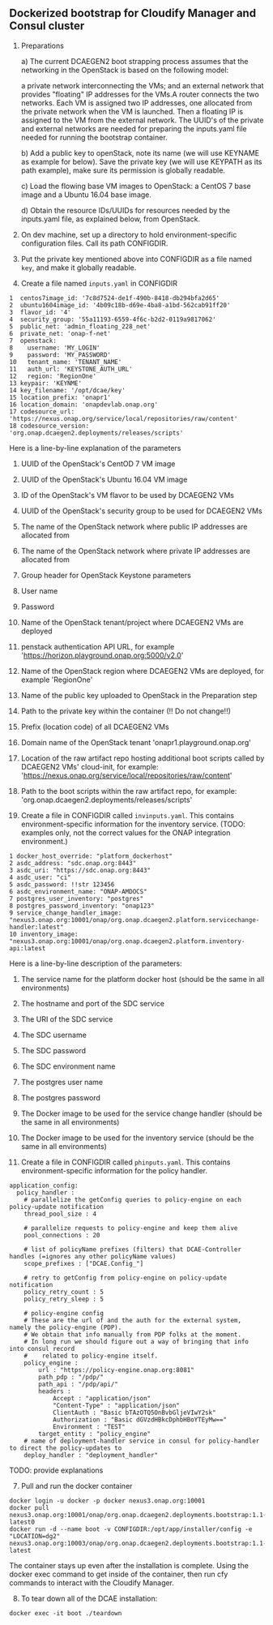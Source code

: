 ## Dockerized bootstrap for Cloudify Manager and Consul cluster
1. Preparations

     a) The current DCAEGEN2 boot strapping process assumes that the networking in the OpenStack is based on the following model:

      a private network interconnecting the VMs; and an external network that provides "floating" IP addresses for the VMs.A router connects the two networks.  Each VM is assigned two IP addresses, one allocated from the private network when the VM is launched.
Then a floating IP is assigned to the VM from the external network. The UUID's of the private and external networks are needed for preparing the inputs.yaml file needed for running the bootstrap container.

   b) Add a public key to openStack, note its name (we will use KEYNAME as example for below).  Save the private key (we will use KEYPATH as its path example), make sure its permission is globally readable.

    c) Load the flowing base VM images to OpenStack:  a CentOS 7 base image and a Ubuntu 16.04 base image.

    d) Obtain the resource IDs/UUIDs for resources needed by the inputs.yaml file, as explained below, from OpenStack.

2. On dev machine, set up a directory to hold environment-specific configuration files. Call its path CONFIGDIR.

3. Put the private key mentioned above into CONFIGDIR as a file named `key`, and make it globally readable.
4. Create a file named `inputs.yaml` in CONFIGDIR

```
1  centos7image_id: '7c8d7524-de1f-490b-8418-db294bfa2d65'
2  ubuntu1604image_id: '4b09c18b-d69e-4ba8-a1bd-562cab91ff20'
3  flavor_id: '4'
4  security_group: '55a11193-6559-4f6c-b2d2-0119a9817062'
5  public_net: 'admin_floating_228_net'
6  private_net: 'onap-f-net'
7  openstack:
8    username: 'MY_LOGIN'
9    password: 'MY_PASSWORD'
10   tenant_name: 'TENANT_NAME'
11   auth_url: 'KEYSTONE_AUTH_URL'
12   region: 'RegionOne'
13 keypair: 'KEYNME'
14 key_filename: '/opt/dcae/key'
15 location_prefix: 'onapr1'
16 location_domain: 'onapdevlab.onap.org'
17 codesource_url: 'https://nexus.onap.org/service/local/repositories/raw/content'
18 codesource_version: 'org.onap.dcaegen2.deployments/releases/scripts'
```
Here is a line-by-line explanation of the parameters
  1. UUID of the OpenStack's CentOD 7 VM image
  2. UUID of the OpenStack's Ubuntu 16.04 VM image
  3. ID of the OpenStack's VM flavor to be used by DCAEGEN2 VMs
  4. UUID of the OpenStack's security group to be used for DCAEGEN2 VMs
  5. The name of the OpenStack network where public IP addresses are allocated from
  6. The name of the OpenStack network where private IP addresses are allocated from
  7. Group header for OpenStack Keystone parameters
  8. User name
  9. Password
  10. Name of the OpenStack tenant/project where DCAEGEN2 VMs are deployed
  11. penstack authentication API URL, for example 'https://horizon.playground.onap.org:5000/v2.0'
  12. Name of the OpenStack region where DCAEGEN2 VMs are deployed, for example 'RegionOne'
  13. Name of the public key uploaded to OpenStack in the Preparation step
  14. Path to the private key within the container (!! Do not change!!)
  15. Prefix (location code) of all DCAEGEN2 VMs
  16. Domain name of the OpenStack tenant 'onapr1.playground.onap.org'
  17. Location of the raw artifact repo hosting additional boot scripts called by DCAEGEN2 VMs' cloud-init, for example: 
  'https://nexus.onap.org/service/local/repositories/raw/content'
  18. Path to the boot scripts within the raw artifact repo, for example: 'org.onap.dcaegen2.deployments/releases/scripts'


5. Create a file in CONFIGDIR called `invinputs.yaml`.  This contains environment-specific information for the inventory service.  (TODO: examples only, not the correct values for the ONAP integration environment.)

```
1 docker_host_override: "platform_dockerhost"
2 asdc_address: "sdc.onap.org:8443"
3 asdc_uri: "https://sdc.onap.org:8443"
4 asdc_user: "ci"
5 asdc_password: !!str 123456
6 asdc_environment_name: "ONAP-AMDOCS"
7 postgres_user_inventory: "postgres"
8 postgres_password_inventory: "onap123"
9 service_change_handler_image: "nexus3.onap.org:10001/onap/org.onap.dcaegen2.platform.servicechange-handler:latest"
10 inventory_image: "nexus3.onap.org:10001/onap/org.onap.dcaegen2.platform.inventory-api:latest
```
Here is a line-by-line description of the parameters:
  1. The service name for the platform docker host (should be the same in all environments)
  2. The hostname and port of the SDC service
  3. The URI of the SDC service
  4. The SDC username
  5. The SDC password
  6. The SDC environment name
  7. The postgres user name
  8. The postgres password
  9. The Docker image to be used for the service change handler (should be the same in all environments)
  10. The Docker image to be used for the inventory service (should be the same in all environments)
  
6. Create a file in CONFIGDIR called `phinputs.yaml`.  This contains environment-specific information for the policy handler.

```
application_config:
  policy_handler :
    # parallelize the getConfig queries to policy-engine on each policy-update notification
    thread_pool_size : 4
 
    # parallelize requests to policy-engine and keep them alive
    pool_connections : 20
 
    # list of policyName prefixes (filters) that DCAE-Controller handles (=ignores any other policyName values)
    scope_prefixes : ["DCAE.Config_"]
 
    # retry to getConfig from policy-engine on policy-update notification
    policy_retry_count : 5
    policy_retry_sleep : 5
 
    # policy-engine config
    # These are the url of and the auth for the external system, namely the policy-engine (PDP).
    # We obtain that info manually from PDP folks at the moment.
    # In long run we should figure out a way of bringing that info into consul record
    #    related to policy-engine itself.
    policy_engine :
        url : "https://policy-engine.onap.org:8081"
        path_pdp : "/pdp/"
        path_api : "/pdp/api/"
        headers :
            Accept : "application/json"
            "Content-Type" : "application/json"
            ClientAuth : "Basic bTAzOTQ5OnBvbGljeVIwY2sk"
            Authorization : "Basic dGVzdHBkcDphbHBoYTEyMw=="
            Environment : "TEST"
        target_entity : "policy_engine"
    # name of deployment-handler service in consul for policy-handler to direct the policy-updates to
    deploy_handler : "deployment_handler"
```
TODO: provide explanations

7. Pull and run the docker container
```
docker login -u docker -p docker nexus3.onap.org:10001
docker pull nexus3.onap.org:10001/onap/org.onap.dcaegen2.deployments.bootstrap:1.1-latest0
docker run -d --name boot -v CONFIGDIR:/opt/app/installer/config -e "LOCATION=dg2" nexus3.onap.org:10003/onap/org.onap.dcaegen2.deployments.bootstrap:1.1-latest
```
The container stays up even after the installation is complete.  Using the docker exec command to get inside of the container, then run cfy commands to interact with the Cloudify Manager.

8. To tear down all of the DCAE installation:

```
docker exec -it boot ./teardown
```
